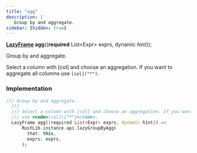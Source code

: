 ```yaml
---
title: "agg"
description: |
   Group by and aggregate.
sidebar: {hidden: true}
---
```

<span class="dart-code"><strong>[LazyFrame] agg</strong>({<span class="nobr"><strong>required</strong> List\<Expr> exprs</span>, <span class="nobr">dynamic <i>hint</i></span>});</span>

 Group by and aggregate.

 Select a column with [col] and choose an aggregation. If you want to aggregate all columns
 use <code>[col]\("*")</code>.
### Implementation
```dart
/// Group by and aggregate.
  ///
  /// Select a column with [col] and choose an aggregation. If you want to aggregate all columns
  /// use <code>[col]\("*")</code>.
  LazyFrame agg({required List<Expr> exprs, dynamic hint}) =>
      RustLib.instance.api.lazyGroupByAgg(
        that: this,
        exprs: exprs,
      );
```

[LazyFrame]: /reference/classes/lazyframe
[dynamic]: #